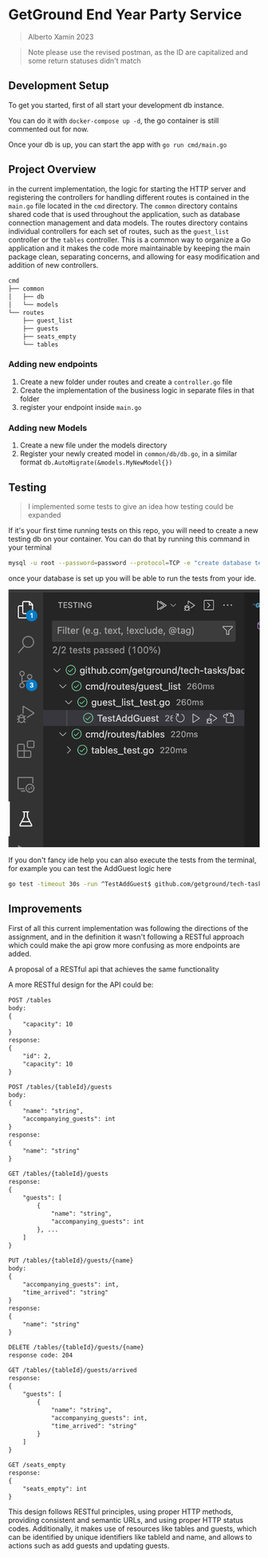 # GetGround End Year Party Service

> Alberto Xamin 2023

> Note please use the revised postman, as the ID are capitalized and some return statuses didn't match

## Development Setup

To get you started, first of all start your development db instance.

You can do it with `docker-compose up -d`, the go container is still commented out for now.

Once your db is up, you can start the app with `go run cmd/main.go`

## Project Overview

in the current implementation, the logic for starting the HTTP server and registering the controllers for handling different routes is contained in the `main.go` file located in the `cmd` directory. The `common` directory contains shared code that is used throughout the application, such as database connection management and data models. The routes directory contains individual controllers for each set of routes, such as the `guest_list` controller or the `tables` controller. This is a common way to organize a Go application and it makes the code more maintainable by keeping the main package clean, separating concerns, and allowing for easy modification and addition of new controllers.

```
cmd
├── common
│   ├── db
│   └── models
└── routes
    ├── guest_list
    ├── guests
    ├── seats_empty
    └── tables
```

### Adding new endpoints

1. Create a new folder under routes and create a `controller.go` file
2. Create the implementation of the business logic in separate files in that folder
3. register your endpoint inside `main.go`

### Adding new Models

1. Create a new file under the models directory
2. Register your newly created model in `common/db/db.go`, in a similar format `db.AutoMigrate(&models.MyNewModel{})`

## Testing

> I implemented some tests to give an idea how testing could be expanded

If it's your first time running tests on this repo, you will need to create a new testing db on your container.
You can do that by running this command in your terminal
```sh
mysql -u root --password=password --protocol=TCP -e "create database test"
```

once your database is set up you will be able to run the tests from your ide.

![vscode example](assets/ide-test.png)

If you don't fancy ide help you can also execute the tests from the terminal, for example you can test the AddGuest logic here

```sh
go test -timeout 30s -run ^TestAddGuest$ github.com/getground/tech-tasks/backend/cmd/routes/guest_list
```

## Improvements

First of all this current implementation was following the directions of the assignment, and in the definition it wasn't following a RESTful approach which could make the api grow more confusing as more endpoints are added.

A proposal of a RESTful api that achieves the same functionality 

A more RESTful design for the API could be:


```
POST /tables
body: 
{
    "capacity": 10
}
response: 
{
    "id": 2,
    "capacity": 10
}
```


```
POST /tables/{tableId}/guests
body: 
{
    "name": "string",
    "accompanying_guests": int
}
response: 
{
    "name": "string"
}
```


```
GET /tables/{tableId}/guests
response: 
{
    "guests": [
        {
            "name": "string",
            "accompanying_guests": int
        }, ...
    ]
}
```


```
PUT /tables/{tableId}/guests/{name}
body:
{
    "accompanying_guests": int,
    "time_arrived": "string"
}
response:
{
    "name": "string"
}
```


```
DELETE /tables/{tableId}/guests/{name}
response code: 204
```


```
GET /tables/{tableId}/guests/arrived
response: 
{
    "guests": [
        {
            "name": "string",
            "accompanying_guests": int,
            "time_arrived": "string"
        }
    ]
}
```

```
GET /seats_empty
response:
{
    "seats_empty": int
}
```

This design follows RESTful principles, using proper HTTP methods, providing consistent and semantic URLs, and using proper HTTP status codes. Additionally, it makes use of resources like tables and guests, which can be identified by unique identifiers like tableId and name, and allows to actions such as add guests and updating guests.